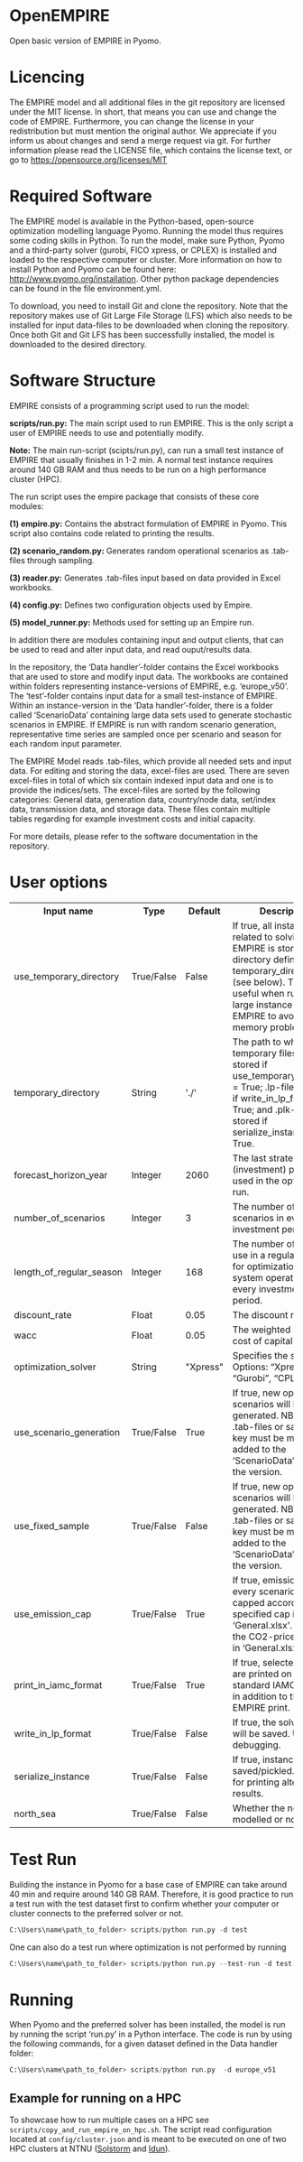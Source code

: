 # OpenEMPIRE
Open basic version of EMPIRE in Pyomo.

# Licencing
The EMPIRE model and all additional files in the git repository are licensed under the MIT license. In short, that means you can use and change the code of EMPIRE. Furthermore, you can change the license in your redistribution but must mention the original author. We appreciate if you inform us about changes and send a merge request via git.
For further information please read the LICENSE file, which contains the license text, or go to https://opensource.org/licenses/MIT

# Required Software
The EMPIRE model is available in the Python-based, open-source optimization modelling language Pyomo. Running the model thus requires some coding skills in Python. To run the model, make sure Python, Pyomo and a third-party solver (gurobi, FICO xpress, or CPLEX) is installed and loaded to the respective computer or cluster. More information on how to install Python and Pyomo can be found here: http://www.pyomo.org/installation. 
Other python package dependencies can be found in the file environment.yml.

To download, you need to install Git and clone the repository. Note that the repository makes use of Git Large File Storage (LFS) which also needs to be installed for input data-files to be downloaded when cloning the repository. Once both Git and Git LFS has been successfully installed, the model is downloaded to the desired directory.

# Software Structure
EMPIRE consists of a programming script used to run the model: 

<b>	scripts/run.py:</b> The main script used to run EMPIRE. This is the only script a user of EMPIRE needs to use and potentially modify.  

**Note:** The main run-script (scipts/run.py), can run a small test instance of EMPIRE that usually finishes in 1-2 min. A normal test instance requires around 140 GB RAM and thus needs to be run on a high performance cluster (HPC). 

The run script uses the empire package that consists of these core modules:

<b>(1)	empire.py:</b> Contains the abstract formulation of EMPIRE in Pyomo. This script also contains code related to printing the results.

<b>(2)	scenario_random.py:</b> Generates random operational scenarios as .tab-files through sampling.

<b>(3)	reader.py:</b> Generates .tab-files input based on data provided in Excel workbooks. 

<b>(4)	config.py:</b> Defines two configuration objects used by Empire.

<b>(5)	model_runner.py:</b> Methods used for setting up an Empire run.

In addition there are modules containing input and output clients, that can be used to read and alter input data, and read ouput/results data. 

In the repository, the ‘Data handler’-folder contains the Excel workbooks that are used to store and modify input data. The workbooks are contained within folders representing instance-versions of EMPIRE, e.g. ‘europe_v50’. The ‘test’-folder contains input data for a small test-instance of EMPIRE. Within an instance-version in the ‘Data handler’-folder, there is a folder called ‘ScenarioData’ containing large data sets used to generate stochastic scenarios in EMPIRE. If EMPIRE is run with random scenario generation, representative time series are sampled once per scenario and season for each random input parameter.

The EMPIRE Model reads .tab-files, which provide all needed sets and input data. For editing and storing the data, excel-files are used. There are seven excel-files in total of which six contain indexed input data and one is to provide the indices/sets. The excel-files are sorted by the following categories: General data, generation data, country/node data, set/index data, transmission data, and storage data.  These files contain multiple tables regarding for example investment costs and initial capacity. 

For more details, please refer to the software documentation in the repository.

# User options
<table style="width:100%">
  <tr>
    <th>Input name</th>
    <th>Type</th> 
    <th>Default</th> 
    <th>Description</th> 
  </tr>
  <tr>
    <td>use_temporary_directory</td>
    <td>True/False</td> 
    <td>False</td> 
    <td>If true, all instance-files related to solving EMPIRE is stored in the directory defined by temporary_directory (see below). This is useful when running a large instance of EMPIRE to avoid memory problems. </td> 
  </tr>
  <tr>
    <td>temporary_directory</td>
    <td>String</td>
    <td>'./'</td>
    <td>The path to which temporary files will be stored if use_temporary_directory = True; .lp-file is stored if write_in_lp_format = True; and .plk-file is stored if serialize_instance = True. </td>
  </tr>
  <tr>
    <td>forecast_horizon_year</td>
    <td>Integer</td>
    <td>2060</td>
    <td>The last strategic (investment) period used in the optimization run. </td>
  </tr>
  <tr>
    <td>number_of_scenarios</td>
    <td>Integer</td>
    <td>3</td>
    <td>The number of scenarios in every investment period.  </td>
  </tr>
  <tr>
    <td>length_of_regular_season</td>
    <td>Integer</td>
    <td>168</td>
    <td>The number of hours to use in a regular season for optimization of system operation in every investment period. </td>
  </tr>
  <tr>
    <td>discount_rate</td>
    <td>Float</td>
    <td>0.05</td>
    <td>The discount rate. </td>
  </tr>
  <tr>
    <td>wacc</td>
    <td>Float</td>
    <td>0.05</td>
    <td>The weighted average cost of capital (WACC). </td>
  </tr>
  <tr>
    <td>optimization_solver</td>
    <td>String</td>
    <td>"Xpress"</td>
    <td>Specifies the solver. Options: “Xpress”, “Gurobi”, “CPLEX”. </td>
  </tr>
  <tr>
    <td>use_scenario_generation</td>
    <td>True/False</td>
    <td>True</td>
    <td>If true, new operational scenarios will be generated. NB! If false, .tab-files or sampling key must be manually added to the ‘ScenarioData’-folder in the version. </td>
  </tr>
  <tr>
    <td>use_fixed_sample</td>
    <td>True/False</td>
    <td>False</td>
    <td>If true, new operational scenarios will be generated. NB! If false, .tab-files or sampling key must be manually added to the ‘ScenarioData’-folder in the version. </td>
  </tr>
  <tr>
    <td>use_emission_cap</td>
    <td>True/False</td>
    <td>True</td>
    <td>If true, emissions in every scenario are capped according to the specified cap in ‘General.xlsx’. If false, the CO2-price specified in ‘General.xlsx’ applies. </td>
  </tr>
  <tr>
    <td>print_in_iamc_format</td>
    <td>True/False</td>
    <td>True</td>
    <td>If true, selected results are printed on the standard IAMC-format in addition to the normal EMPIRE print. </td>
  </tr>
  <tr>
    <td>write_in_lp_format</td>
    <td>True/False</td>
    <td>False</td>
    <td>If true, the solver-file will be saved. Useful for debugging.  </td>
  </tr>
  <tr>
    <td>serialize_instance</td>
    <td>True/False</td>
    <td>False</td>
    <td>If true, instance will be saved/pickled. Useful for printing alternative results. </td>
  </tr>
  <tr>
    <td>north_sea</td>
    <td>True/False</td>
    <td>False</td>
    <td>Whether the north sea is modelled or not. </td>
  </tr>
</table>


# Test Run
Building the instance in Pyomo for a base case of EMPIRE can take around 40 min and require around 140 GB RAM. Therefore, it is good practice to run a test run with the test dataset first to confirm whether your computer or cluster connects to the preferred solver or not.  

```python
C:\Users\name\path_to_folder> scripts/python run.py -d test
```

One can also do a test run where optimization is not performed by running
```python
C:\Users\name\path_to_folder> scripts/python run.py --test-run -d test
```

# Running
When Pyomo and the preferred solver has been installed, the model is run by running the script ‘run.py’ in a Python interface. The code is run by using the following commands, for a given dataset defined in the Data handler folder:

```python
C:\Users\name\path_to_folder> scripts/python run.py  -d europe_v51
```

## Example for running on a HPC

To showcase how to run multiple cases on a HPC see `scripts/copy_and_run_empire_on_hpc.sh`. The script read configuration located at `config/cluster.json` and is meant to be executed on one of two HPC clusters at NTNU ([Solstorm](https://solstorm.iot.ntnu.no/wordpress/) and [Idun](https://www.hpc.ntnu.no/idun/)).

